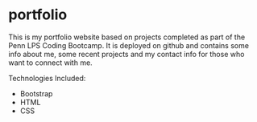 # portfolio

This is my portfolio website based on projects completed as part of the Penn LPS Coding Bootcamp.
It is deployed on github and contains some info about me, some recent projects and my contact info for 
those who want to connect with me.

Technologies Included:
* Bootstrap
* HTML
* CSS
